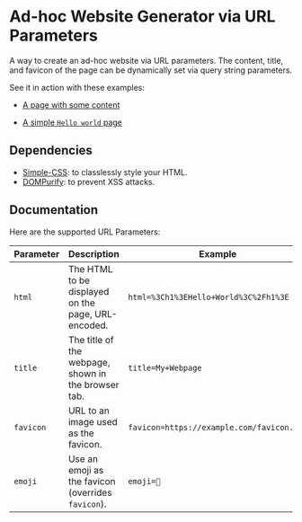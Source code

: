 # Ad-hoc Website Generator via URL Parameters

A way to create an ad-hoc website via URL parameters. The content, title, and favicon of the page can be dynamically set via query string parameters.

See it in action with these examples:

* [A page with some content](https://htmlrendererapi.s3.eu-west-3.amazonaws.com/index.html?html=%3Cheader%3E%3Ch1%3EWelcome%20to%20the%20URL-to-HTML%20Showcase%3C%2Fh1%3E%3Cnav%3E%3Cul%3E%3Cli%3E%3Ca%20href%3D%23section1%3EIntroduction%3C%2Fa%3E%3Cli%3E%3Ca%20href%3D%23section2%3EBasic%20Elements%3C%2Fa%3E%3Cli%3E%3Ca%20href%3D%23section3%3EForms%20and%20Media%3C%2Fa%3E%3Cli%3E%3Ca%20href%3D%23section4%3ETables%20and%20Lists%3C%2Fa%3E%3Cli%3E%3Ca%20href%3Dhttps%3A%2F%2Fgithub.com%2Fcarlostxrres%2Furl-to-html%20target%3D_blank%3E%3Csvg%20style%3Dvertical-align%3Asub%3Bpadding-right%3A.25rem%3Bdisplay%3Ainline-block%3Bwidth%3A1em%3Bheight%3A1.3em%3Bmargin-right%3A.2rem%3Bstroke-width%3A0%3Bstroke%3AcurrentColor%3Bfill%3AcurrentColor%20viewBox%3D%220%200%2032%2032%22%3E%3Cpath%20d%3D%22M16%200.395c-8.836%200-16%207.163-16%2016%200%207.069%204.585%2013.067%2010.942%2015.182%200.8%200.148%201.094-0.347%201.094-0.77%200-0.381-0.015-1.642-0.022-2.979-4.452%200.968-5.391-1.888-5.391-1.888-0.728-1.849-1.776-2.341-1.776-2.341-1.452-0.993%200.11-0.973%200.11-0.973%201.606%200.113%202.452%201.649%202.452%201.649%201.427%202.446%203.743%201.739%204.656%201.33%200.143-1.034%200.558-1.74%201.016-2.14-3.554-0.404-7.29-1.777-7.29-7.907%200-1.747%200.625-3.174%201.649-4.295-0.166-0.403-0.714-2.030%200.155-4.234%200%200%201.344-0.43%204.401%201.64%201.276-0.355%202.645-0.532%204.005-0.539%201.359%200.006%202.729%200.184%204.008%200.539%203.054-2.070%204.395-1.64%204.395-1.64%200.871%202.204%200.323%203.831%200.157%204.234%201.026%201.12%201.647%202.548%201.647%204.295%200%206.145-3.743%207.498-7.306%207.895%200.574%200.497%201.085%201.47%201.085%202.963%200%202.141-0.019%203.864-0.019%204.391%200%200.426%200.288%200.925%201.099%200.768%206.354-2.118%2010.933-8.113%2010.933-15.18%200-8.837-7.164-16-16-16z%22%3E%3C%2Fpath%3E%3C%2Fsvg%3EGitHub%3C%2Fa%3E%3C%2Ful%3E%3C%2Fnav%3E%3C%2Fheader%3E%3Csection%20id%3Dsection1%3E%3Ch2%3EIntroduction%3C%2Fh2%3E%3Cp%3EThis%20is%20an%20ad-hoc%20website%20generated%20entirely%20through%20URL%20parameters.%20It%20is%20styled%20with%20%3Ca%20href%3Dhttps%3A%2F%2Fgithub.com%2Flkhrs%2Fsimple.css%20target%3D_blank%3ESimple-CSS%3C%2Fa%3E%20and%20secured%20using%20%3Ca%20href%3Dhttps%3A%2F%2Fgithub.com%2Fcure53%2FDOMPurify%20target%3D_blank%3EDOMPurify%3C%2Fa%3E.%3Cp%3EFor%20more%20information%2C%20along%20with%20the%20deceptively%20simple%20code%20behind%20this%20project%2C%20visit%20%3Ca%20href%3Dhttps%3A%2F%2Fgithub.com%2Fcarlostxrres%2Furl-to-html%20target%3D_blank%3Ethis%20repository%3C%2Fa%3E%20by%20%3Ca%20href%3Dhttps%3A%2F%2Fgithub.com%2Fcarlostxrres%20target%3D_blank%3Ecarlostxrres%3C%2Fa%3E.%20Its%20code%20has%20been%20uploaded%20to%20an%20AWS%20S3%20bucket%20so%20you%20can%20use%20it%20straight%20away.%3C%2Fsection%3E%3Csection%20id%3Dsection2%3E%3Ch2%3EBasic%20Elements%3C%2Fh2%3E%3Cp%3EHere%20are%20some%20basic%20%3Cabbr%20title%3D%22HyperText%20Markup%20Language%22%3EHTML%3C%2Fabbr%3E%20tags%20in%20action.%3Cblockquote%20cite%3Dhttps%3A%2F%2Fwww.w3.org%2FTR%2Fhtml52%3E%22HTML%20is%20the%20standard%20markup%20language%20for%20creating%20web%20pages%20and%20web%20applications.%22%3C%2Fblockquote%3E%3Cul%3E%3Cli%3EText%20in%20%3Cstrong%3Ebold%3C%2Fstrong%3E%3Cli%3EText%20in%20%3Cem%3Eitalic%3C%2Fem%3E%3Cli%3EText%20with%20%3Cmark%20class%3Dhighlight%3Ehighlight%3C%2Fmark%3E%3Cli%3EA%20link%20to%20%3Ca%20href%3Dhttps%3A%2F%2Fwww.example.com%20target%3D_blank%3EExample%3C%2Fa%3E%3C%2Ful%3E%3Cp%3EThis%20is%20an%20%3Cdel%3Eold%20version%3C%2Fdel%3E%20of%20text%2C%20but%20this%20is%20the%20%3Cins%3Enew%20version%3C%2Fins%3E.%3Caside%3E%3Cp%3EThis%20is%20an%20%3Cstrong%3Easide%3C%2Fstrong%3E%20section%2C%20often%20used%20for%20extra%20information%20like%20side%20notes.%3C%2Faside%3E%3C%2Fsection%3E%3Csection%20id%3Dsection3%3E%3Ch2%3EForms%20and%20Media%3C%2Fh2%3E%3Cform%20action%3D%2Fsubmit%20method%3DPOST%3E%3Clabel%20for%3Dname%3EName%3A%3C%2Flabel%3E%20%3Cinput%20id%3Dname%20name%3Dname%20required%3E%3Cbr%3E%3Clabel%20for%3Demail%3EEmail%3A%3C%2Flabel%3E%20%3Cinput%20id%3Demail%20name%3Demail%20type%3Demail%3E%3Cbr%3E%3Clabel%20for%3Dgender%3EGender%3A%3C%2Flabel%3E%20%3Cinput%20id%3Dmale%20name%3Dgender%20type%3Dradio%20value%3Dmale%3E%20%3Clabel%20for%3Dmale%3EMale%3C%2Flabel%3E%20%3Cinput%20id%3Dfemale%20name%3Dgender%20type%3Dradio%20value%3Dfemale%3E%20%3Clabel%20for%3Dfemale%3EFemale%3C%2Flabel%3E%3Cbr%3E%3Clabel%20for%3Dcolor%3EFavorite%20Color%3A%3C%2Flabel%3E%20%3Cinput%20id%3Dcolor%20name%3Dcolor%20type%3Dcolor%3E%3Cbr%3E%3Clabel%20for%3Dmessage%3EMessage%3A%3C%2Flabel%3E%20%3Ctextarea%20cols%3D50%20id%3Dmessage%20name%3Dmessage%20rows%3D4%3E%3C%2Ftextarea%3E%3Cbr%3E%3Cinput%20type%3Dsubmit%20value%3DSubmit%3E%3C%2Fform%3E%3Cfigure%3E%3Cimg%20alt%3D%22Placeholder%20image%22src%3Dhttps%3A%2F%2Fplacehold.co%2F600x400%3E%3Cfigcaption%3EThis%20is%20an%20example%20image%20with%20a%20caption.%3C%2Ffigcaption%3E%3C%2Ffigure%3E%3Caudio%20controls%3E%3Csource%20src%3Dhttps%3A%2F%2Fupload.wikimedia.org%2Fwikipedia%2Fcommons%2F0%2F04%2FBeach_sounds_South_Carolina.ogg%20type%3Daudio%2Fogg%3EYour%20browser%20does%20not%20support%20the%20audio%20element.%3C%2Faudio%3E%3Cbr%3E%3Cvideo%20controls%20height%3D240%20width%3D320%3E%3Csource%20src%3Dhttps%3A%2F%2Fupload.wikimedia.org%2Fwikipedia%2Fcommons%2Ftranscoded%2F4%2F4d%2FWikipedia_Edit_2014.webm%2FWikipedia_Edit_2014.webm.720p.vp9.webm%20type%3Dvideo%2Fwebm%3EYour%20browser%20does%20not%20support%20the%20video%20element.%3C%2Fvideo%3E%3C%2Fsection%3E%3Csection%20id%3Dsection4%3E%3Ch2%3ETables%20and%20Lists%3C%2Fh2%3E%3Ch3%3ETable%20Example%3C%2Fh3%3E%3Ctable%3E%3Cthead%3E%3Ctr%3E%3Cth%3EItem%3Cth%3EDescription%3Cth%3EPrice%3Ctr%3E%3Ctd%3EApple%3Ctd%3EFresh%20and%20juicy%20apple%3Ctd%3E%241.00%3Ctr%3E%3Ctd%3EBanana%3Ctd%3ERipe%20banana%3Ctd%3E%240.50%3Ctr%3E%3Ctd%3EOrange%3Ctd%3ESweet%20orange%3Ctd%3E%240.75%3C%2Ftable%3E%3Ch3%3EOrdered%20List%3C%2Fh3%3E%3Col%3E%3Cli%3EFirst%20item%3Cli%3ESecond%20item%3Cli%3EThird%20item%3C%2Fol%3E%3Ch3%3EUnordered%20List%3C%2Fh3%3E%3Cul%3E%3Cli%3EApple%3Cli%3EBanana%3Cli%3EOrange%3C%2Ful%3E%3Ch3%3EDefinition%20List%3C%2Fh3%3E%3Cdl%3E%3Cdt%3EHTML%3Cdd%3EA%20markup%20language%20for%20creating%20webpages.%3Cdt%3ECSS%3Cdd%3EA%20stylesheet%20language%20used%20to%20style%20webpages.%3C%2Fdl%3E%3C%2Fsection%3E%3Cfooter%3E%3Cp%3EYour%20cool%20footer%20could%20be%20here.%3C%2Ffooter%3E&title=Ad-hoc+site&emoji=🚀)

* [A simple `Hello world` page](https://htmlrendererapi.s3.eu-west-3.amazonaws.com/index.html?html=%3Ch1%3EMy%20title%3C%2Fh1%3E%3Cp%3EHi%3C%2Fp%3E&title=Ad-hoc+site&emoji=👋)

## Dependencies

* [Simple-CSS](https://github.com/lkhrs/simple.css): to classlessly style your HTML.
* [DOMPurify](https://github.com/cure53/DOMPurify): to prevent XSS attacks.

## Documentation

Here are the supported URL Parameters:

| Parameter | Description | Example |
|-----------|-----------------------------------------------------|-------------------------------------------|
| `html` | The HTML to be displayed on the page, URL-encoded. | `html=%3Ch1%3EHello+World%3C%2Fh1%3E` |
| `title` | The title of the webpage, shown in the browser tab. | `title=My+Webpage` |
| `favicon` | URL to an image used as the favicon. | `favicon=https://example.com/favicon.png` |
| `emoji` | Use an emoji as the favicon (overrides `favicon`). | `emoji=🚀` |
